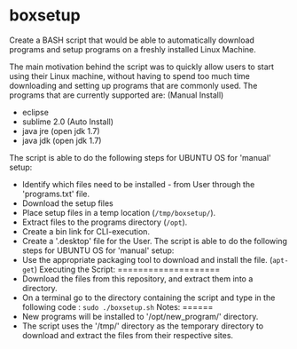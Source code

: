 boxsetup
========

Create a BASH script that would be able to automatically download programs and setup programs on a freshly installed Linux Machine.

The main motivation behind the script was to quickly allow users to start using their Linux machine, without having to spend too much time downloading and setting up programs that are commonly used.
The programs that are currently supported are:
(Manual Install)
- eclipse
- sublime 2.0
(Auto Install)
- java jre (open jdk 1.7)
- java jdk (open jdk 1.7)

The script is able to do the following steps for UBUNTU OS for 'manual' setup:
- Identify which files need to be installed - from User through the 'programs.txt' file.
- Download the setup files
- Place setup files in a temp location (<code>/tmp/boxsetup/</code>).
- Extract files to the programs directory (<code>/opt</code>).
- Create a bin link for CLI-execution.
- Create a '.desktop' file for the User.
The script is able to do the following steps for UBUNTU OS for 'manual' setup:
- Use the appropriate packaging tool to download and install the file. (<code>apt-get</code>)
Executing the Script:
====================
- Download the files from this repository, and extract them into a directory.
- On a terminal go to the directory containing the script and type in the following code :
	<code>sudo ./boxsetup.sh</code>
Notes:
======
- New programs will be installed to '/opt/new_program/' directory.
- The script uses the '/tmp/' directory as the temporary directory to download and extract the files from their respective sites.
	
